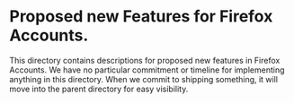# Proposed new Features for Firefox Accounts.

This directory contains descriptions for
proposed new features in Firefox Accounts.
We have no particular commitment or timeline
for implementing anything in this directory.
When we commit to shipping something, it will
move into the parent directory for easy
visibility.
